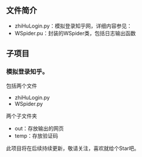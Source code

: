 ## 文件简介

- zhiHuLogin.py：模拟登录知乎网，详细内容参见：[]()
- WSpider.pu：封装的WSpider类，包括日志输出函数

## 子项目

### 模拟登录知乎。

包括两个文件

- zhiHuLogin.py
- WSpider.py

两个子文件夹

- out：存放输出的网页
- temp：存放验证码


此项目将在后续持续更新，敬请关注，喜欢就给个Star吧。
